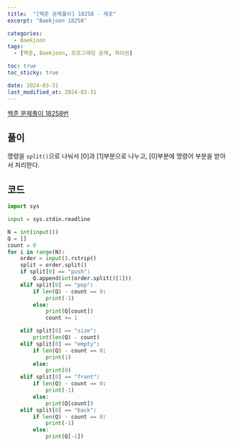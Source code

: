```yaml
---
title:  "[백준 문제풀이] 18258 - 제로"
excerpt: "Baekjoon 18258"

categories:
  - Baekjoon
tags:
  - [백준, Baekjoon, 프로그래밍 문제, 파이썬]

toc: true
toc_sticky: true

date: 2024-03-31
last_modified_at: 2024-03-31
---
```


[백준 문제풀이 18258번](https://www.acmicpc.net/problem/18258)
 
## 풀이
명령을 ``split()``으로 나눠서 [0]과 [1]부분으로 나누고, [0]부분에 명령어 부분을 받아서 처리한다. 

## 코드

```py
import sys

input = sys.stdin.readline

N = int(input())
Q = []
count = 0
for i in range(N):
    order = input().rstrip()
    split = order.split()
    if split[0] == "push":
        Q.append(int(order.split()[1]))
    elif split[0] == "pop":
        if len(Q) - count == 0:
            print(-1)
        else:
            print(Q[count])
            count += 1

    elif split[0] == "size":
        print(len(Q) - count)
    elif split[0] == "empty":
        if len(Q) - count == 0:
            print(1)
        else:
            print(0)
    elif split[0] == "front":
        if len(Q) - count == 0:
            print(-1)
        else:
            print(Q[count])
    elif split[0] == "back":
        if len(Q) - count == 0:
            print(-1)
        else:
            print(Q[-1])
```
